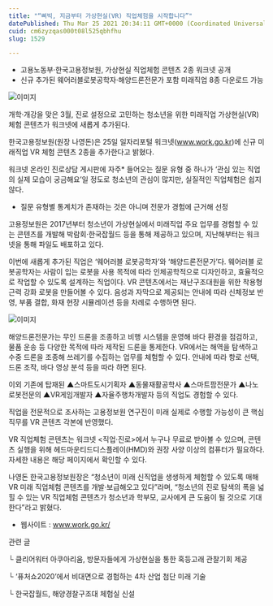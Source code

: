 ```yaml
---
title: "“삐빅, 지금부터 가상현실(VR) 직업체험을 시작합니다”"
datePublished: Thu Mar 25 2021 20:34:11 GMT+0000 (Coordinated Universal Time)
cuid: cm6zyzqas000t08l525qbhfhu
slug: 1529

---
```



- 고용노동부·한국고용정보원, 가상현실 직업체험 콘텐츠 2종 워크넷 공개
- 신규 추가된 웨어러블로봇공학자·해양드론전문가 포함 미래직업 8종 다운로드 가능

![이미지](https://cdn.hashnode.com/res/hashnode/image/upload/v1739247390764/1d43a22c-a0ef-4a2d-b8bd-6a65d05c5048.png)

개학·개강을 맞은 3월, 진로 설정으로 고민하는 청소년을 위한 미래직업 가상현실(VR) 체험 콘텐츠가 워크넷에 새롭게 추가된다.

한국고용정보원(원장 나영돈)은 25일 일자리포털 워크넷(www.work.go.kr)에 신규 미래직업 VR 체험 콘텐츠 2종을 추가한다고 밝혔다.

워크넷 온라인 진로상담 게시판에 자주* 들어오는 질문 유형 중 하나가 ‘관심 있는 직업의 실제 모습이 궁금해요’일 정도로 청소년의 관심이 많지만, 실질적인 직업체험은 쉽지 않다.

* 질문 유형별 통계치가 존재하는 것은 아니며 전문가 경험에 근거해 선정

고용정보원은 2017년부터 청소년이 가상현실에서 미래직업 주요 업무를 경험할 수 있는 콘텐츠를 개발해 박람회·한국잡월드 등을 통해 제공하고 있으며, 지난해부터는 워크넷을 통해 파일도 배포하고 있다.

이번에 새롭게 추가된 직업은 ‘웨어러블 로봇공학자’와 ‘해양드론전문가’다. 웨어러블 로봇공학자는 사람이 입는 로봇을 사용 목적에 따라 인체공학적으로 디자인하고, 효율적으로 작업할 수 있도록 설계하는 직업이다. VR 콘텐츠에서는 재난구조대원을 위한 착용형 근력 강화 로봇을 만들어볼 수 있다. 음성과 자막으로 제공되는 안내에 따라 신체정보 반영, 부품 결합, 화재 현장 시뮬레이션 등을 차례로 수행하면 된다.

![이미지](https://cdn.hashnode.com/res/hashnode/image/upload/v1739247392686/01dc5121-f0e3-4bca-9508-2ca4057bf4be.png)

해양드론전문가는 무인 드론을 조종하고 비행 시스템을 운영해 바다 환경을 점검하고, 물품 운송 등 다양한 목적에 따라 제작된 드론을 통제한다. VR에서는 해역을 탐색하고 수중 드론을 조종해 쓰레기를 수집하는 업무를 체험할 수 있다. 안내에 따라 항로 선택, 드론 조작, 바다 영상 분석 등을 따라 하면 된다.

이외 기존에 탑재된 ▲스마트도시기획자 ▲동물재활공학사 ▲스마트팜전문가 ▲나노로봇전문의 ▲VR게임개발자 ▲자율주행차개발자 등의 직업도 경험할 수 있다.

직업을 전문적으로 조사하는 고용정보원 연구진이 미래 실제로 수행할 가능성이 큰 핵심 직무를 VR 콘텐츠 각본에 반영했다.

VR 직업체험 콘텐츠는 워크넷 <직업·진로>에서 누구나 무료로 받아볼 수 있으며, 콘텐츠 실행을 위해 헤드마운티드디스플레이(HMD)와 권장 사양 이상의 컴퓨터가 필요하다. 자세한 내용은 해당 페이지에서 확인할 수 있다.

나영돈 한국고용정보원장은 “청소년이 미래 신직업을 생생하게 체험할 수 있도록 매해 VR 미래 직업체험 콘텐츠를 개발·보급해오고 있다”라며, “청소년의 진로 탐색의 폭을 넓힐 수 있는 VR 직업체험 콘텐츠가 청소년과 학부모, 교사에게 큰 도움이 될 것으로 기대한다”라고 밝혔다.

- 웹사이트 : www.work.go.kr/

관련 글

└ 클리어워터 아쿠아리움, 방문자들에게 가상현실을 통한 혹등고래 관찰기회 제공

└ ‘퓨처쇼2020’에서 비대면으로 경험하는 4차 산업 첨단 미래 기술

└ 한국잡월드, 해양경찰구조대 체험실 신설